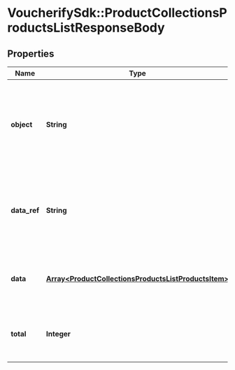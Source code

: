 # VoucherifySdk::ProductCollectionsProductsListResponseBody

## Properties

| Name | Type | Description | Notes |
| ---- | ---- | ----------- | ----- |
| **object** | **String** | The type of the object represented by JSON. This object stores information about products and SKUs. | [default to &#39;list&#39;] |
| **data_ref** | **String** | Identifies the name of the JSON property that contains the array of products and SKUs. | [default to &#39;data&#39;] |
| **data** | [**Array&lt;ProductCollectionsProductsListProductsItem&gt;**](ProductCollectionsProductsListProductsItem.md) | A dictionary that contains an array of products and SKUs. |  |
| **total** | **Integer** | Total number of products &amp; SKUs in the product collection. |  |

